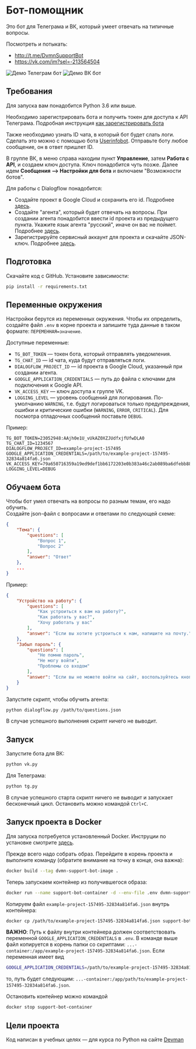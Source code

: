 # Бот-помощник

Это бот для Телеграма и ВК, который умеет отвечать на типичные вопросы.

Посмотреть и потыкать:

- <http://t.me/DvmnSupportBot>
- <https://vk.com/im?sel=-213564504>

![Демо Телеграм бот](demo/demo_tg.gif) ![Демо ВК бот](demo/demo_vk.gif)

## Требования

Для запуска вам понадобится Python 3.6 или выше.

Необходимо зарегистрировать бота и получить токен для доступа к API Телеграма. Подробная инструкция [как зарегистрировать бота](https://way23.ru/%D1%80%D0%B5%D0%B3%D0%B8%D1%81%D1%82%D1%80%D0%B0%D1%86%D0%B8%D1%8F-%D0%B1%D0%BE%D1%82%D0%B0-%D0%B2-telegram/)

Также необходимо узнать ID чата, в который бот будет слать логи. Сделать это можно с помощью бота [Userinfobot](https://telegram.me/userinfobot). Отправьте боту любое сообщение, он в ответ пришлет ID.

В группе ВК, в меню справа находим пункт **Управление**, затем **Работа с API**, и создаем ключ доступа. Ключ понадобится чуть позже.
Далее идем **Сообщения ⟶ Настройки для бота** и включаем "Возможности ботов".

Для работы с Dialogflow понадобится:

- Создайте проект в Google Cloud и сохранить его id. Подробнее [здесь](https://cloud.google.com/dialogflow/es/docs/quick/setup#project).
- Создайте "агента", который будет отвечать на вопросы. При создании агента понадобится ввести id проекта из предыдущего пункта. Укажите язык агента "русский", иначе он вас не поймет. Подробнее [здесь](https://cloud.google.com/dialogflow/es/docs/quick/build-agent).
- Зарегистрируйте сервисный аккаунт для проекта и скачайте JSON-ключ. Подробнее [здесь](https://cloud.google.com/docs/authentication/getting-started).

## Подготовка

Скачайте код с GitHub. Установите зависимости:

```sh
pip install -r requirements.txt
```

## Переменные окружения

Настройки берутся из переменных окружения. Чтобы их определить, создайте файл `.env` в корне проекта и запишите туда данные в таком формате: `ПЕРЕМЕННАЯ=значение`.

Доступные переменные:

- `TG_BOT_TOKEN` — токен бота, который отправлять уведомления.
- `TG_CHAT_ID` — id чата, куда будут отправляться логи.
- `DIALOGFLOW_PROJECT_ID` — id проекта в Google Cloud, указанный при создании агента.
- `GOOGLE_APPLICATION_CREDENTIALS` — путь до файла с ключами для подключения к Google API.
- `VK_ACCESS_KEY` — ключ доступа к группе VK.
- `LOGGING_LEVEL` — уровень сообщений для логирования. По-умолчанию  `WARNING`, т.е. будут логироваться только предупреждения, ошибки и критические ошибки (`WARNING`, `ERROR`, `CRITICAL`). Для посмотра отладочных сообщений поставьте `DEBUG`.

Пример:

```env
TG_BOT_TOKEN=23052948:AAjh0e1U_vUkAZ0XZJUdfxjfUfwDLA0
TG_CHAT_ID=1234567
DIALOGFLOW_PROJECT_ID=example-project-157495
GOOGLE_APPLICATION_CREDENTIALS=/path/to/example-project-157495-32834a814fa6.json
VK_ACCESS_KEY=79a650716359a19ed9def1bb6172203e0b383a46c2ab089ba6dfebb88260d41145e9011
LOGGING_LEVEL=DEBUG
```

## Обучаем бота

Чтобы бот умел отвечать на вопросы по разным темам, его надо обучить.  
Создайте json-файл с вопросами и ответами по следующей схеме:

```json
{
    "Тема": {
        "questions": [
            "Вопрос 1",
            "Вопрос 2"
        ],
        "answer": "Ответ"
    },
    ...
}
```

Пример:

```json
{
    "Устройство на работу": {
        "questions": [
            "Как устроиться к вам на работу?",
            "Как работать у вас?",
            "Хочу работать у вас"
        ],
        "answer": "Если вы хотите устроиться к нам, напишите на почту."
    },
    "Забыл пароль": {
        "questions": [
            "Не помню пароль",
            "Не могу войти",
            "Проблемы со входом"
        ],
        "answer": "Если вы не можете войти на сайт, воспользуйтесь кнопкой «Забыли пароль?»"
    }
}
```

Запустите скрипт, чтобы обучить агента:

```bash
python dialogflow.py /path/to/questions.json 
```

В случае успешного выполнения скрипт ничего не выводит.

## Запуск

Запустите бота для ВК:

```sh
python vk.py
```

Для Телеграма:

```sh
python tg.py
```

В случае успешного старта скрипт ничего не выводит и запускает бесконечный цикл. Остановить можно командой `Ctrl+C`.

## Запуск проекта в Docker

Для запуска потребуется установленный Docker. Инструции по установке смотрите [здесь](https://docs.docker.com/get-docker/).

Прежде всего надо собрать образ. Перейдите в корень проекта и выполните команду (обратите внимание на точку в конце, она важна):

```sh
docker build --tag dvmn-support-bot-image .
```

Теперь запускаем контейнер из получившегося образа:

```sh
docker run --name support-bot-container -d --env-file .env dvmn-support-bot-image
```

Копируем файл `example-project-157495-32834a814fa6.json` внутрь контейнера:

```sh
docker cp /path/to/example-project-157495-32834a814fa6.json support-bot-container:app/example-project-157495-32834a814fa6.json
```

**ВАЖНО**: Путь к файлу внутри контейнера должен соответствовать переменной `GOOGLE_APPLICATION_CREDENTIALS` в `.env`. В команде выше файл копируется в корень папки со скриптами: `...-container:/app/example-project-157495-32834a814fa6.json`. Если переменная имеет вид

```bash
GOOGLE_APPLICATION_CREDENTIALS=/path/to/example-project-157495-32834a814fa6.json
```

то, путь будет следующим: `...-container:/app/path/to/example-project-157495-32834a814fa6.json`.

Остановить контейнер можно командой

```sh
docker stop support-bot-container
```

## Цели проекта

Код написан в учебных целях — для курса по Python на сайте [Devman](https://dvmn.org/modules/chat-bots/)
